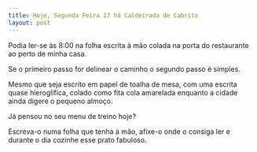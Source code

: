 ```yaml
---
title: Hoje, Segunda Feira 17 há Caldeirada de Cabrito
layout: post
---
```


Podia ler-se às 8:00 na folha escrita à mão colada na porta do restaurante ao perto de minha casa. 

Se o primeiro passo for delinear o caminho o segundo passo é simples. 

Mesmo que seja escrito em papel de toalha de mesa, com uma escrita quase hieroglífica, colado como fita cola amarelada enquanto a cidade ainda digere o pequeno almoço.  

Já pensou no seu menu de treino hoje?

Escreva-o numa folha que tenha à mão, afixe-o onde o consiga ler e durante o dia cozinhe esse prato fabuloso. 